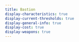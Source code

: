 ```yaml
---
title: Bastion
display-characteristics: true
display-current-thresholds: true
display-general-info: true
display-cost: true
display-weapons: true
---
```


